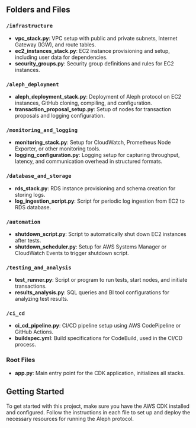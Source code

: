 
## Folders and Files

### `/infrastructure`
- **vpc_stack.py**: VPC setup with public and private subnets, Internet Gateway (IGW), and route tables.
- **ec2_instances_stack.py**: EC2 instance provisioning and setup, including user data for dependencies.
- **security_groups.py**: Security group definitions and rules for EC2 instances.

### `/aleph_deployment`
- **aleph_deployment_stack.py**: Deployment of Aleph protocol on EC2 instances, GitHub cloning, compiling, and configuration.
- **transaction_proposal_setup.py**: Setup of nodes for transaction proposals and logging configuration.

### `/monitoring_and_logging`
- **monitoring_stack.py**: Setup for CloudWatch, Prometheus Node Exporter, or other monitoring tools.
- **logging_configuration.py**: Logging setup for capturing throughput, latency, and communication overhead in structured formats.

### `/database_and_storage`
- **rds_stack.py**: RDS instance provisioning and schema creation for storing logs.
- **log_ingestion_script.py**: Script for periodic log ingestion from EC2 to RDS database.

### `/automation`
- **shutdown_script.py**: Script to automatically shut down EC2 instances after tests.
- **shutdown_scheduler.py**: Setup for AWS Systems Manager or CloudWatch Events to trigger shutdown script.

### `/testing_and_analysis`
- **test_runner.py**: Script or program to run tests, start nodes, and initiate transactions.
- **results_analysis.py**: SQL queries and BI tool configurations for analyzing test results.

### `/ci_cd`
- **ci_cd_pipeline.py**: CI/CD pipeline setup using AWS CodePipeline or GitHub Actions.
- **buildspec.yml**: Build specifications for CodeBuild, used in the CI/CD process.

### Root Files
- **app.py**: Main entry point for the CDK application, initializes all stacks.

## Getting Started

To get started with this project, make sure you have the AWS CDK installed and configured. Follow the instructions in each file to set up and deploy the necessary resources for running the Aleph protocol.

